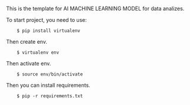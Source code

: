 This is the template for AI MACHINE LEARNING MODEL for data analizes.

To start project, you need to use:

```
    $ pip install virtualenv
```

Then create env.

```
    $ virtualenv env
```
Then activate env.

```
    $ source env/bin/activate
```

Then you can install requirements.

```
    $ pip -r requirements.txt
```